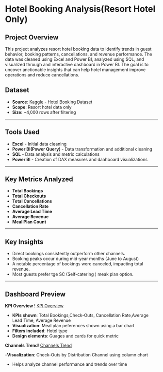 # Hotel Booking Analysis(Resort Hotel Only)
## Project Overview
This project analyzes resort hotel booking data to identify trends in guest behavior, booking patterns, cancellations, and revenue performance. The data was cleaned using Excel and Power BI, analyzed using SQL, and visualized through and interactive dashboard in Power BI. The goal is to uncover anctionable insights that can help hotel management improve operations and reduce cancellations.
## Dataset
- **Source**: [Kaggle - Hotel Booking Dataset](https://www.kaggle.com/datasets/ahmedsafwatgb20/hotel-bookingscsv)
- **Scope**: Resort hotel data only
- **Size**: ~4,000 rows after filtering

---

## Tools Used
- **Excel** - Initial data cleaning
- **Power BI(Power Query)** - Data transformation and additional cleaning
- **SQL** - Data analysis and metric calculations
- **Power BI** - Creation of DAX measures and daahboard visualizations

---

## Key Metrics Analyzed
- **Total Bookings**
- **Total Checkouts**
- **Total Cancellations**
- **Cancellation Rate**
- **Average Lead Time**
- **Average Revenue**
- **Meal Plan Count**

---

## Key Insights
- Direct bookings consistently outperform other channels.
- Booking peaks occur during mid-year months (June to August)
- A notable percentage of bookings were canceled, impacting total revenue.
- Most guests prefer tge SC (Self-catering ) meak plan option.

---

## Dashboard Preview

**KPI Overview**
 ! [KPI Overview](https://github.com/Janetkomaiya/Hotel-Booking-Analysis/blob/main/kpi_overview.png)

 - **KPIs shown**: Total Bookings,Check-Outs, Cancellation Rate,Average Lead Time, Average Revenue
 - **Visualization**: Meal plan peferences shown using a bar chart
 - **Filters included**: Hotel type
 - **Design elements**: Guages and cards for quick metric
 
 **Channels Trend**! [Channels Trend](https://github.com/Janetkomaiya/Hotel-Booking-Analysis/blob/main/Channels_trend.png)

-**Visualization**: Check-Outs by Distribution  Channel using column chart
- Helps analyze channel performance and trends over time





  
  
  
